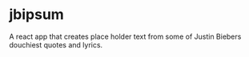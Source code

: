 jbipsum
=======

A react app that creates place holder text from some of Justin Biebers douchiest quotes and lyrics.
